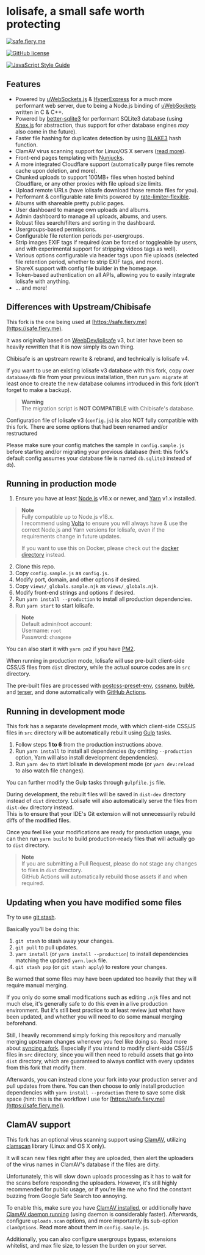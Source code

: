 # lolisafe, a small safe worth protecting

[![safe.fiery.me](https://i.fiery.me/upN1Q.png)](https://safe.fiery.me)

[![GitHub license](https://img.shields.io/badge/license-MIT-blue.svg?style=flat-square)](https://raw.githubusercontent.com/WeebDev/lolisafe/master/LICENSE)

[![JavaScript Style Guide](https://cdn.rawgit.com/standard/standard/master/badge.svg)](https://github.com/standard/standard)

## Features

* Powered by [uWebSockets.js](https://github.com/uNetworking/uWebSockets.js) & [HyperExpress](https://github.com/kartikk221/hyper-express) for a much more performant web server, due to being a Node.js binding of [uWebSockets](https://github.com/uNetworking/uWebSockets) written in C & C++.
* Powered by [better-sqlite3](https://github.com/WiseLibs/better-sqlite3) for performant SQLite3 database (using [Knex.js](https://knexjs.org/) for abstraction, thus support for other database engines *may* also come in the future).
* Faster file hashing for duplicates detection by using [BLAKE3](https://github.com/BLAKE3-team/BLAKE3) hash function.
* ClamAV virus scanning support for Linux/OS X servers ([read more](#clamav-support)).
* Front-end pages templating with [Nunjucks](https://mozilla.github.io/nunjucks/).
* A more integrated Cloudflare support (automatically purge files remote cache upon deletion, and more).
* Chunked uploads to support 100MB+ files when hosted behind Cloudflare, or any other proxies with file upload size limits.
* Upload remote URLs (have lolisafe download those remote files for you).
* Performant & configurable rate limits powered by [rate-limiter-flexible](https://github.com/animir/node-rate-limiter-flexible).
* Albums with shareable pretty public pages.
* User dashboard to manage own uploads and albums.
* Admin dashboard to manage all uploads, albums, and users.
* Robust files search/filters and sorting in the dashboard.
* Usergroups-based permissions.
* Configurable file retention periods per-usergroups.
* Strip images EXIF tags if required (can be forced or toggleable by users, and with experimental support for stripping videos tags as well).
* Various options configurable via header tags upon file uploads (selected file retention period, whether to strip EXIF tags, and more).
* ShareX support with config file builder in the homepage.
* Token-based authentication on all APIs, allowing you to easily integrate lolisafe with anything.
* ... and more!

## Differences with Upstream/Chibisafe

This fork is the one being used at [https://safe.fiery.me](https://safe.fiery.me).

It was originally based on [WeebDev/lolisafe](https://github.com/WeebDev/lolisafe) v3, but later have been so heavily rewritten that it is now simply its own thing.

Chibisafe is an upstream rewrite & rebrand, and technically is lolisafe v4.

If you want to use an existing lolisafe v3 database with this fork, copy over `database/db` file from your previous installation, then run `yarn migrate` at least once to create the new database columns introduced in this fork (don't forget to make a backup).

> **Warning**  
> The migration script is **NOT COMPATIBLE** with Chibisafe's database.

Configuration file of lolisafe v3 (`config.js`) is also NOT fully compatible with this fork. There are some options that had been renamed and/or restructured

Please make sure your config matches the sample in `config.sample.js` before starting and/or migrating your previous database (hint: this fork's default config assumes your database file is named `db.sqlite3` instead of `db`).

## Running in production mode

1. Ensure you have at least [Node.js](https://nodejs.org/en/download/) v16.x or newer, and [Yarn](https://yarnpkg.com/getting-started/install#install-corepack) v1.x installed.

> **Note**  
> Fully compatible up to Node.js v18.x.  
> I recommend using [Volta](https://github.com/volta-cli/volta) to ensure you will always have & use the correct Node.js and Yarn versions for lolisafe, even if the requirements change in future updates.  
>
> If you want to use this on Docker, please check out the [docker directory](https://github.com/BobbyWibowo/lolisafe/tree/safe.fiery.me/docker) instead.

2. Clone this repo.
3. Copy `config.sample.js` as `config.js`.
4. Modify port, domain, and other options if desired.
5. Copy `views/_globals.sample.njk` as `views/_globals.njk`.
6. Modify front-end strings and options if desired.
7. Run `yarn install --production` to install all production dependencies.
8. Run `yarn start` to start lolisafe.

> **Note**  
> Default admin/root account:  
> Username: `root`  
> Password: `changeme`

You can also start it with `yarn pm2` if you have [PM2](https://pm2.keymetrics.io/).

When running in production mode, lolisafe will use pre-built client-side CSS/JS files from `dist` directory, while the actual source codes are in `src` directory.

The pre-built files are processed with [postcss-preset-env](https://github.com/csstools/postcss-preset-env), [cssnano](https://github.com/cssnano/cssnano), [bublé](https://github.com/bublejs/buble), and [terser](https://github.com/terser/terser), and done automatically with [GitHub Actions](https://github.com/BobbyWibowo/lolisafe/blob/safe.fiery.me/.github/workflows/build.yml).

## Running in development mode

This fork has a separate development mode, with which client-side CSS/JS files in `src` directory will be automatically rebuilt using [Gulp](https://github.com/gulpjs/gulp#what-is-gulp) tasks.

1. Follow steps **1 to 6** from the production instructions above.
2. Run `yarn install` to install all dependencies (by omitting `--production` option, Yarn will also install development dependencies).
3. Run `yarn dev` to start lolisafe in development mode (or `yarn dev:reload` to also watch file changes).

You can further modify the Gulp tasks through `gulpfile.js` file.

During development, the rebuilt files will be saved in `dist-dev` directory instead of `dist` directory. Lolisafe will also automatically serve the files from `dist-dev` directory instead.  
This is to ensure that your IDE's Git extension will not unnecessarily rebuild diffs of the modified files.

Once you feel like your modifications are ready for production usage, you can then run `yarn build` to build production-ready files that will actually go to `dist` directory.

> **Note**  
> If you are submitting a Pull Request, please do not stage any changes to files in `dist` directory.  
> GitHub Actions will automatically rebuild those assets if and when required.

## Updating when you have modified some files

Try to use [git stash](https://www.git-scm.com/docs/git-stash).

Basically you'll be doing this:

1. `git stash` to stash away your changes.
2. `git pull` to pull updates.
3. `yarn install` (or `yarn install --production`) to install dependencies matching the updated `yarn.lock` file.
4. `git stash pop` (or `git stash apply`) to restore your changes.

Be warned that some files may have been updated too heavily that they will require manual merging.

If you only do some small modifications such as editing `.njk` files and not much else, it's generally safe to do this even in a live production environment. But it's still best practice to at least review just what have been updated, and whether you will need to do some manual merging beforehand.

Still, I heavily recommend simply forking this repository and manually merging upstream changes whenever you feel like doing so. Read more about [syncing a fork](https://help.github.com/en/github/collaborating-with-issues-and-pull-requests/syncing-a-fork). Especially if you intend to modify client-side CSS/JS files in `src` directory, since you will then need to rebuild assets that go into `dist` directory, which are guaranteed to always conflict with every updates from this fork that modify them.

Afterwards, you can instead clone your fork into your production server and pull updates from there. You can then choose to only install production dependencies with `yarn install --production` there to save some disk space (hint: this is the workflow I use for [https://safe.fiery.me](https://safe.fiery.me)).

## ClamAV support

This fork has an optional virus scanning support using [ClamAV](https://www.clamav.net/), utilizing [clamscan](https://github.com/kylefarris/clamscan) library (Linux and OS X only).

It will scan new files right after they are uploaded, then alert the uploaders of the virus names in ClamAV's database if the files are dirty.

Unfortunately, this will slow down uploads processing as it has to wait for the scans before responding the uploaders. However, it's still highly recommended for public usage, or if you're like me who find the constant buzzing from Google Safe Search too annoying.

To enable this, make sure you have [ClamAV installed](https://github.com/kylefarris/clamscan#to-use-local-binary-method-of-scanning), or additionally have [ClamAV daemon running](https://github.com/kylefarris/clamscan#to-use-clamav-using-tcp-sockets) (using daemon is considerably faster). Afterwards, configure `uploads.scan` options, and more importantly its sub-option `clamOptions`. Read more about them in `config.sample.js`.

Additionally, you can also configure usergroups bypass, extensions whitelist, and max file size, to lessen the burden on your server.
